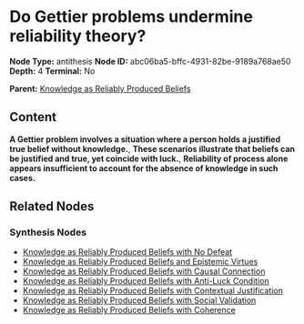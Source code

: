 # Do Gettier problems undermine reliability theory?

**Node Type:** antithesis
**Node ID:** abc06ba5-bffc-4931-82be-9189a768ae50
**Depth:** 4
**Terminal:** No

**Parent:** [Knowledge as Reliably Produced Beliefs](knowledge-as-reliably-produced-beliefs-synthesis-66a7ec33-4aeb-4e5d-9d6c-bc440e0b1c4c.md)

## Content

**A Gettier problem involves a situation where a person holds a justified true belief without knowledge.**, **These scenarios illustrate that beliefs can be justified and true, yet coincide with luck.**, **Reliability of process alone appears insufficient to account for the absence of knowledge in such cases.**

## Related Nodes

### Synthesis Nodes

- [Knowledge as Reliably Produced Beliefs with No Defeat](knowledge-as-reliably-produced-beliefs-with-no-defeat-synthesis-6364c420-b180-4395-bf8f-997ebf76779e.md)
- [Knowledge as Reliably Produced Beliefs and Epistemic Virtues](knowledge-as-reliably-produced-beliefs-and-epistemic-virtues-synthesis-974bfb4e-8cf8-4f85-bffd-627ded491924.md)
- [Knowledge as Reliably Produced Beliefs with Causal Connection](knowledge-as-reliably-produced-beliefs-with-causal-connection-synthesis-176b2904-26ec-47c3-9c77-d6c4ec7910aa.md)
- [Knowledge as Reliably Produced Beliefs with Anti-Luck Condition](knowledge-as-reliably-produced-beliefs-with-anti-luck-condition-synthesis-cc0a633b-bf34-4d5e-ba73-b523e8029e4f.md)
- [Knowledge as Reliably Produced Beliefs with Contextual Justification](knowledge-as-reliably-produced-beliefs-with-contextual-justification-synthesis-34ae6808-3c72-4163-972e-ec4d7c07b79f.md)
- [Knowledge as Reliably Produced Beliefs with Social Validation](knowledge-as-reliably-produced-beliefs-with-social-validation-synthesis-4b31ed6b-d556-4844-bf62-696c1069f079.md)
- [Knowledge as Reliably Produced Beliefs with Coherence](knowledge-as-reliably-produced-beliefs-with-coherence-synthesis-1989baa9-00fb-468a-a708-940dd2d9bcb5.md)
